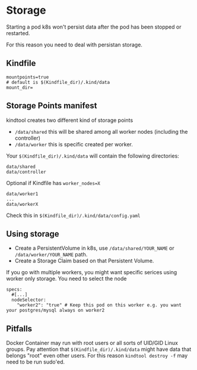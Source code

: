 # Storage

Starting a pod k8s won't persist data after the pod has been stopped or restarted.

For this reason you need to deal with persistan storage.

## Kindfile

```
mountpoints=true
# default is $(Kindfile_dir)/.kind/data
mount_dir=
```

## Storage Points manifest

kindtool creates two different kind of storage points

- `/data/shared` this will be shared among all worker nodes (including the controller)
- `/data/worker` this is specific created per worker.

Your `$(Kindfile_dir)/.kind/data` will contain the following directories:

```
data/shared
data/controller
```

Optional if Kindfile has `worker_nodes=X`
```
data/worker1
...
data/workerX
```

Check this in `$(Kindfile_dir)/.kind/data/config.yaml`


## Using storage

- Create a PersistentVolume in k8s, use `/data/shared/YOUR_NAME` or `/data/worker/YOUR_NAME` path.
- Create a Storage Claim based on that Persistent Volume.


If you go with multiple workers, you might want specific serices using worker only storage. You need to select the node

```
specs:
  #[...]
  nodeSelector:
    "worker2": "true" # Keep this pod on this worker e.g. you want your postgres/mysql always on worker2
```

## Pitfalls

Docker Container may run with root users or all sorts of UID/GID Linux groups. Pay attention that `$(Kindfile_dir)/.kind/data` might have data that belongs "root" even other users. For this reason `kindtool destroy -f` may need to be run sudo'ed.

